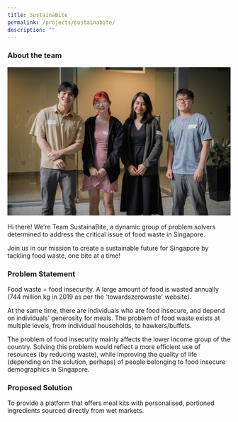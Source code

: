 ```yaml
---
title: SustainaBite
permalink: /projects/sustainabite/
description: ""
---
```

### About the team
![](/images/sustainabite.jpeg)

Hi there! We’re Team SustainaBite, a dynamic group of problem solvers determined to address the critical issue of food waste in Singapore. 

Join us in our mission to create a sustainable future for Singapore by tackling food waste, one bite at a time!

### Problem Statement

Food waste + food insecurity. A large amount of food is wasted annually (744 million kg in 2019 as per the 'towardszerowaste' website). 

At the same time, there are individuals who are food insecure, and depend on individuals' generosity for meals. The problem of food waste exists at multiple levels, from individual households, to hawkers/buffets. 

The problem of food insecurity mainly affects the lower income group of the country. Solving this problem would reflect a more efficient use of resources (by reducing waste), while improving the quality of life (depending on the solution, perhaps) of people belonging to food insecure demographics in Singapore.

### Proposed Solution

To provide a platform that offers meal kits with personalised, portioned ingredients sourced directly from wet markets.